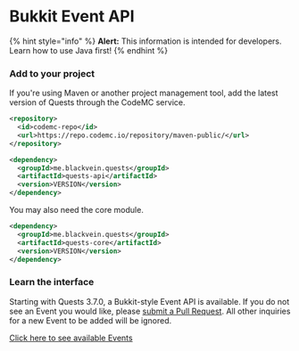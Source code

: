 # Bukkit Event API

{% hint style="info" %}
**Alert:** This information is intended for developers. Learn how to use Java first!
{% endhint %}

### Add to your project

If you're using Maven or another project management tool, add the latest version of Quests through the CodeMC service.

```xml
<repository>
  <id>codemc-repo</id>
  <url>https://repo.codemc.io/repository/maven-public/</url>
</repository>
```
```xml
<dependency>
  <groupId>me.blackvein.quests</groupId>
  <artifactId>quests-api</artifactId>
  <version>VERSION</version>
</dependency>
```

You may also need the core module.

```xml
<dependency>
  <groupId>me.blackvein.quests</groupId>
  <artifactId>quests-core</artifactId>
  <version>VERSION</version>
</dependency>
```

### Learn the interface

Starting with Quests 3.7.0, a Bukkit-style Event API is available. If you do not see an Event you would like, please [submit a Pull Request](https://github.com/PikaMug/Quests/pulls). All other inquiries for a new Event to be added will be ignored.

[Click here to see available Events](https://github.com/PikaMug/Quests/tree/master/main/src/main/java/me/blackvein/quests/events)

